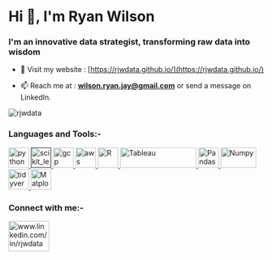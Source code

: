 <!--
**Anjali001/Anjali001** is a ✨ _special_ ✨ repository because its `README.md` (this file) appears on your GitHub profile.

Here are some ideas to get you started:

- 🔭 I’m currently working on ...
- 🌱 I’m currently learning ...
- 👯 I’m looking to collaborate on ...
- 🤔 I’m looking for help with ...
- 💬 Ask me about ...
- 📫 How to reach me: ...
- 😄 Pronouns: ...
- ⚡ Fun fact: ...
-->

<h1 align="left">Hi 👋, I'm Ryan Wilson</h1>
<h3 align="left">I'm an innovative data strategist, transforming raw data into wisdom </h3>

- 💬 Visit my website : [https://rjwdata.github.io/](https://rjwdata.github.io/)

- 📫 Reach me at : **wilson.ryan.jay@gmail.com** or send a message on LinkedIn.

<p><img align="center" src="https://github-readme-stats.vercel.app/api?username=rjwdata&show_icons=true&theme=github_dark" alt="rjwdata" /></p>



<h3 align="left">Languages and Tools:-</h3>
<p align="left"> <a href="https://www.python.org" target="_blank"> <img src="https://upload.wikimedia.org/wikipedia/commons/thumb/c/c3/Python-logo-notext.svg/1200px-Python-logo-notext.svg.png" alt="python" width="40" height="40"/> </a> <a href="" target="_blank"> <img src="https://upload.wikimedia.org/wikipedia/commons/0/05/Scikit_learn_logo_small.svg" alt="scikit_learn" width="40" height="40"/> </a> <a href="https://cloud.google.com/" target="_blank"> <img src="https://cloud.google.com/_sthttps://cloud.google.com/atic/cloud/images/social-icon-google-cloud-1200-630.png" alt="gcp" width="40" height="40"/> </a> <a href="https://aws.amazon.com/" target="_blank"> <img src="https://www.zencos.com/wp-content/uploads/2021/11/aws-logo.png" alt="aws" width="40" height="40"/> </a> <a href="https://www.r-project.org/about.html" target="_blank"> <img src="https://www.r-project.org/Rlogo.png" alt="R" width="40" height="40"/> </a> <a href="https://www.tableau.com/" target="_blank"> <img src="https://www.tableau.com/themes/custom/tableau_www/logo.png" alt="Tableau" width="150" height="40"/> <a href="https://pandas.pydata.org/" target="_blank"> <img src="https://pandas.pydata.org/static/img/pandas_mark.svg" alt="Pandas" width="40" height="40"/> </a> <a href="https://numpy.org/" target="_blank"> <img src="https://upload.wikimedia.org/wikipedia/commons/thumb/3/31/NumPy_logo_2020.svg/768px-NumPy_logo_2020.svg.png" alt="Numpy" width="70" height="40"/> </a> <a href="https://tidyverse.org/" target="_blank"> <img src="https://tidyverse.tidyverse.org/logo.png" alt="tidyverse" width="40" height="40"/> </a> <a href="https://matplotlib.org/" target="_blank"> <img src="https://upload.wikimedia.org/wikipedia/commons/thumb/0/01/Created_with_Matplotlib-logo.svg/1024px-Created_with_Matplotlib-logo.svg.png" alt="Matplotlib" width="40" height="40"/> </a> </a> </p>


<p align="left">
<h3 align="left">Connect with me:-</h3>
<a href="www.linkedin.com/in/rjwdata" target="blank"><img align="center" src="https://upload.wikimedia.org/wikipedia/commons/0/01/LinkedIn_Logo.svg" alt="www.linkedin.com/in/rjwdata" height="60" width="80" /></a>
</p>

